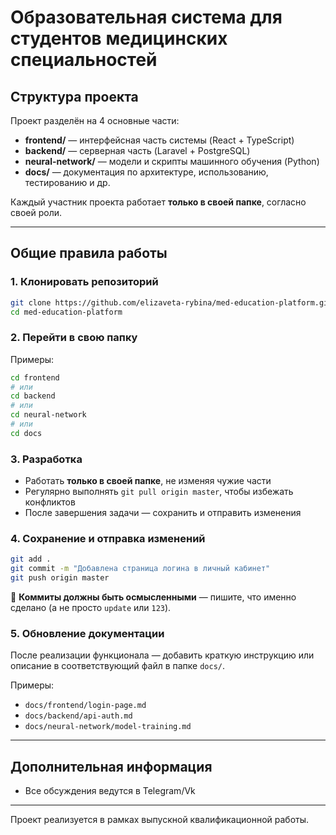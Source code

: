 # Образовательная система для студентов медицинских специальностей

## Структура проекта

Проект разделён на 4 основные части:

- **frontend/** — интерфейсная часть системы (React + TypeScript)
- **backend/** — серверная часть (Laravel + PostgreSQL)
- **neural-network/** — модели и скрипты машинного обучения (Python)
- **docs/** — документация по архитектуре, использованию, тестированию и др.

Каждый участник проекта работает **только в своей папке**, согласно своей роли.

---

## Общие правила работы

### 1. Клонировать репозиторий

```bash
git clone https://github.com/elizaveta-rybina/med-education-platform.git
cd med-education-platform
```

### 2. Перейти в свою папку

Примеры:

```bash
cd frontend
# или
cd backend
# или
cd neural-network
# или
cd docs
```

### 3. Разработка

- Работать **только в своей папке**, не изменяя чужие части
- Регулярно выполнять `git pull origin master`, чтобы избежать конфликтов
- После завершения задачи — сохранить и отправить изменения

### 4. Сохранение и отправка изменений

```bash
git add .
git commit -m "Добавлена страница логина в личный кабинет"
git push origin master
```

🔸 **Коммиты должны быть осмысленными** — пишите, что именно сделано (а не просто `update` или `123`).

### 5. Обновление документации

После реализации функционала — добавить краткую инструкцию или описание в соответствующий файл в папке `docs/`.

Примеры:

- `docs/frontend/login-page.md`
- `docs/backend/api-auth.md`
- `docs/neural-network/model-training.md`

---

## Дополнительная информация

- Все обсуждения ведутся в Telegram/Vk

---

Проект реализуется в рамках выпускной квалификационной работы.
